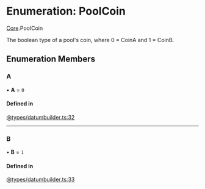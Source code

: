 # Enumeration: PoolCoin

[Core](../modules/Core.md).PoolCoin

The boolean type of a pool's coin, where 0 = CoinA and 1 = CoinB.

## Enumeration Members

### A

• **A** = ``0``

#### Defined in

[@types/datumbuilder.ts:32](https://github.com/SundaeSwap-finance/sundae-sdk/blob/main/packages/core/src/@types/datumbuilder.ts#L32)

___

### B

• **B** = ``1``

#### Defined in

[@types/datumbuilder.ts:33](https://github.com/SundaeSwap-finance/sundae-sdk/blob/main/packages/core/src/@types/datumbuilder.ts#L33)
